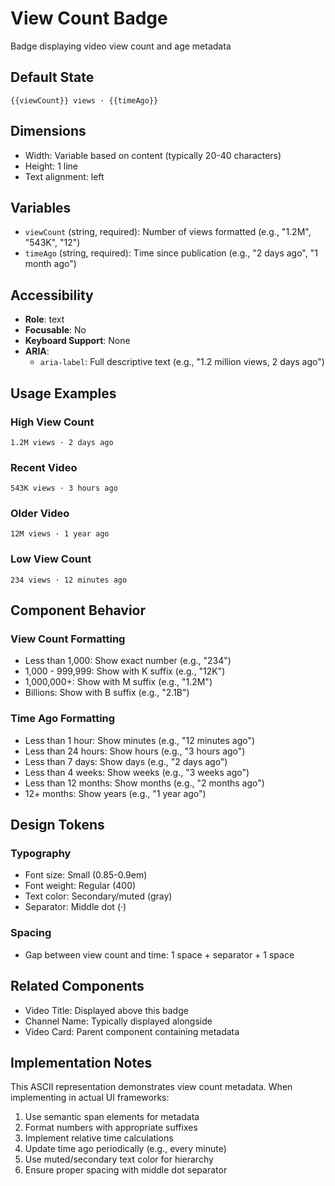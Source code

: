 # View Count Badge

Badge displaying video view count and age metadata

## Default State

```
{{viewCount}} views · {{timeAgo}}
```

## Dimensions

- Width: Variable based on content (typically 20-40 characters)
- Height: 1 line
- Text alignment: left

## Variables

- `viewCount` (string, required): Number of views formatted (e.g., "1.2M", "543K", "12")
- `timeAgo` (string, required): Time since publication (e.g., "2 days ago", "1 month ago")

## Accessibility

- **Role**: text
- **Focusable**: No
- **Keyboard Support**: None
- **ARIA**:
  - `aria-label`: Full descriptive text (e.g., "1.2 million views, 2 days ago")

## Usage Examples

### High View Count
```
1.2M views · 2 days ago
```

### Recent Video
```
543K views · 3 hours ago
```

### Older Video
```
12M views · 1 year ago
```

### Low View Count
```
234 views · 12 minutes ago
```

## Component Behavior

### View Count Formatting

- Less than 1,000: Show exact number (e.g., "234")
- 1,000 - 999,999: Show with K suffix (e.g., "12K")
- 1,000,000+: Show with M suffix (e.g., "1.2M")
- Billions: Show with B suffix (e.g., "2.1B")

### Time Ago Formatting

- Less than 1 hour: Show minutes (e.g., "12 minutes ago")
- Less than 24 hours: Show hours (e.g., "3 hours ago")
- Less than 7 days: Show days (e.g., "2 days ago")
- Less than 4 weeks: Show weeks (e.g., "3 weeks ago")
- Less than 12 months: Show months (e.g., "2 months ago")
- 12+ months: Show years (e.g., "1 year ago")

## Design Tokens

### Typography
- Font size: Small (0.85-0.9em)
- Font weight: Regular (400)
- Text color: Secondary/muted (gray)
- Separator: Middle dot (·)

### Spacing
- Gap between view count and time: 1 space + separator + 1 space

## Related Components

- Video Title: Displayed above this badge
- Channel Name: Typically displayed alongside
- Video Card: Parent component containing metadata

## Implementation Notes

This ASCII representation demonstrates view count metadata. When implementing in actual UI frameworks:

1. Use semantic span elements for metadata
2. Format numbers with appropriate suffixes
3. Implement relative time calculations
4. Update time ago periodically (e.g., every minute)
5. Use muted/secondary text color for hierarchy
6. Ensure proper spacing with middle dot separator

